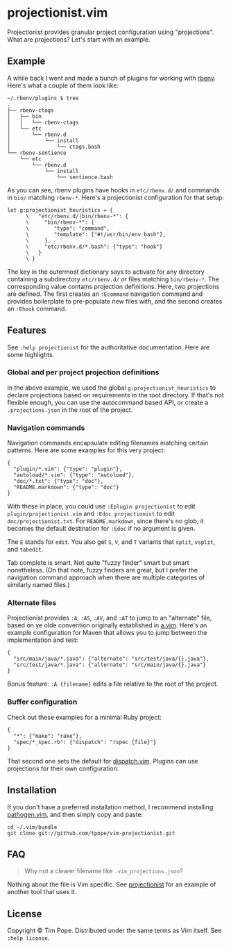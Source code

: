 # projectionist.vim

Projectionist provides granular project configuration using "projections".
What are projections?  Let's start with an example.

## Example

A while back I went and made a bunch of plugins for working with [rbenv][].
Here's what a couple of them look like:

    ~/.rbenv/plugins $ tree
    .
    ├── rbenv-ctags
    │   ├── bin
    │   │   └── rbenv-ctags
    │   └── etc
    │       └── rbenv.d
    │           └── install
    │               └── ctags.bash
    └── rbenv-sentience
        └── etc
            └── rbenv.d
                └── install
                    └── sentience.bash

As you can see, rbenv plugins have hooks in `etc/rbenv.d/` and commands in
`bin/` matching `rbenv-*`.  Here's a projectionist configuration for that
setup:

    let g:projectionist_heuristics = {
          \   "etc/rbenv.d/|bin/rbenv-*": {
          \     "bin/rbenv-*": {
          \        "type": "command",
          \        "template": ["#!/usr/bin/env bash"],
          \     },
          \     "etc/rbenv.d/*.bash": {"type": "hook"}
          \   }
          \ }

The key in the outermost dictionary says to activate for any directory
containing a subdirectory `etc/rbenv.d/` *or* files matching `bin/rbenv-*`.
The corresponding value contains projection definitions.  Here, two
projections are defined.  The first creates an `:Ecommand` navigation command
and provides boilerplate to pre-populate new files with, and the second
creates an `:Ehook` command.

[rails.vim]: https://github.com/tpope/vim-rails
[rbenv]: https://github.com/sstephenson/rbenv

## Features

See `:help projectionist` for the authoritative documentation.  Here are some
highlights.

### Global and per project projection definitions

In the above example, we used the global `g:projectionist_heuristics` to
declare projections based on requirements in the root directory.  If that's
not flexible enough, you can use the autocommand based API, or create a
`.projections.json` in the root of the project.

### Navigation commands

Navigation commands encapsulate editing filenames matching certain patterns.
Here are some examples for this very project:

    {
      "plugin/*.vim": {"type": "plugin"},
      "autoload/*.vim": {"type": "autoload"},
      "doc/*.txt": {"type": "doc"},
      "README.markdown": {"type": "doc"}
    }

With these in place, you could use `:Eplugin projectionist` to edit
`plugin/projectionist.vim` and `:Edoc projectionist` to edit
`doc/projectionist.txt`.  For `README.markdown`, since there's no glob, it
becomes the default destination for `:Edoc` if no argument is given.

The `E` stands for `edit`.  You also get `S`, `V`, and `T` variants that
`split`, `vsplit`, and `tabedit`.

Tab complete is smart.  Not quite "fuzzy finder" smart but smart nonetheless.
(On that note, fuzzy finders are great, but I prefer the navigation command
approach when there are multiple categories of similarly named files.)

### Alternate files

Projectionist provides `:A`, `:AS`, `:AV`, and `:AT` to jump to an "alternate"
file, based on ye olde convention originally established in [a.vim][].  Here's
an example configuration for Maven that allows you to jump between the
implementation and test:

    {
      "src/main/java/*.java": {"alternate": "src/test/java/{}.java"},
      "src/test/java/*.java": {"alternate": "src/main/java/{}.java"}
    }

Bonus feature: `:A {filename}` edits a file relative to the root of the
project.

[a.vim]: http://www.vim.org/scripts/script.php?script_id=31

### Buffer configuration

Check out these examples for a minimal Ruby project:

    {
      "*": {"make": "rake"},
      "spec/*_spec.rb": {"dispatch": "rspec {file}"}
    }

That second one sets the default for [dispatch.vim][].  Plugins can use
projections for their own configuration.

[dispatch.vim]: https://github.com/tpope/vim-dispatch

## Installation

If you don't have a preferred installation method, I recommend
installing [pathogen.vim](https://github.com/tpope/vim-pathogen), and
then simply copy and paste:

    cd ~/.vim/bundle
    git clone git://github.com/tpope/vim-projectionist.git

## FAQ

> Why not a clearer filename like `.vim_projections.json`?

Nothing about the file is Vim specific.  See
[projectionist](https://github.com/glittershark/projectionist) for an example
of another tool that uses it.

## License

Copyright © Tim Pope.  Distributed under the same terms as Vim itself.
See `:help license`.
